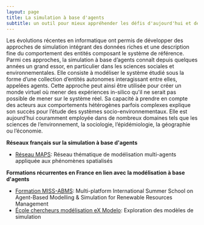 ```yaml
---
layout: page
title: La simulation à base d'agents
subtitle: un outil pour mieux appréhender les défis d'aujourd'hui et de demain
---
```


Les évolutions récentes en informatique ont permis de développer des approches de simulation intégrant des données riches et une description fine du comportement des entités composant le système de référence. Parmi ces approches, la simulation à base d’agents connaît depuis quelques années un grand essor, en particulier dans les sciences sociales et environnementales. Elle consiste à modéliser le système étudié sous la forme d’une collection d’entités autonomes interagissant entre elles, appelées agents. Cette approche peut ainsi être utilisée pour créer un monde virtuel où mener des expériences in-silico qu'il ne serait pas possible de mener sur le système réel. Sa capacité à prendre en compte des acteurs aux comportements hétérogènes parfois complexes explique son succès pour l’étude des systèmes socio-environnementaux. Elle est aujourd’hui couramment employée dans de nombreux domaines tels que les sciences de l’environnement, la sociologie, l’épidémiologie, la géographie ou l’économie.


**Réseaux français sur la simulation à base d'agents**
* [Réseau MAPS](https://maps.hypotheses.org/): Réseau thématique de modélisation multi-agents appliquée aux phénomènes spatialisés

**Formations récurrentes en France en lien avec la modélisation à base d'agents** 
* [Formation MISS-ABMS](https://www.agropolis.org/miss-abms/): Multi-platform International Summer School on Agent-Based Modelling & Simulation for Renewable Resources Management
* [École chercheurs modélisation eX Modelo](https://exmodelo.org/): Exploration des modèles de simulation